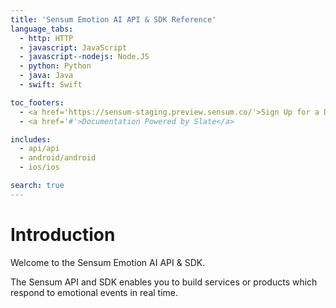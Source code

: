 ```yaml
---
title: 'Sensum Emotion AI API & SDK Reference'
language_tabs:
  - http: HTTP
  - javascript: JavaScript
  - javascript--nodejs: Node.JS
  - python: Python
  - java: Java
  - swift: Swift 

toc_footers:
  - <a href='https://sensum-staging.preview.sensum.co/'>Sign Up for a Developer Key</a>
  - <a href='#'>Documentation Powered by Slate</a>

includes:
  - api/api
  - android/android
  - ios/ios

search: true
---
```


# Introduction

Welcome to the Sensum Emotion AI API & SDK.

The Sensum API and SDK enables you to build services or products which respond to emotional events in real time.

